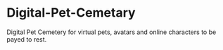 # Digital-Pet-Cemetary
Digital Pet Cemetery for virtual pets, avatars and online characters to be payed to rest.
